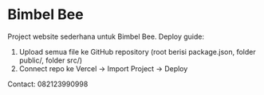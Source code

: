 # Bimbel Bee

Project website sederhana untuk Bimbel Bee. Deploy guide:

1. Upload semua file ke GitHub repository (root berisi package.json, folder public/, folder src/)
2. Connect repo ke Vercel -> Import Project -> Deploy

Contact: 082123990998
